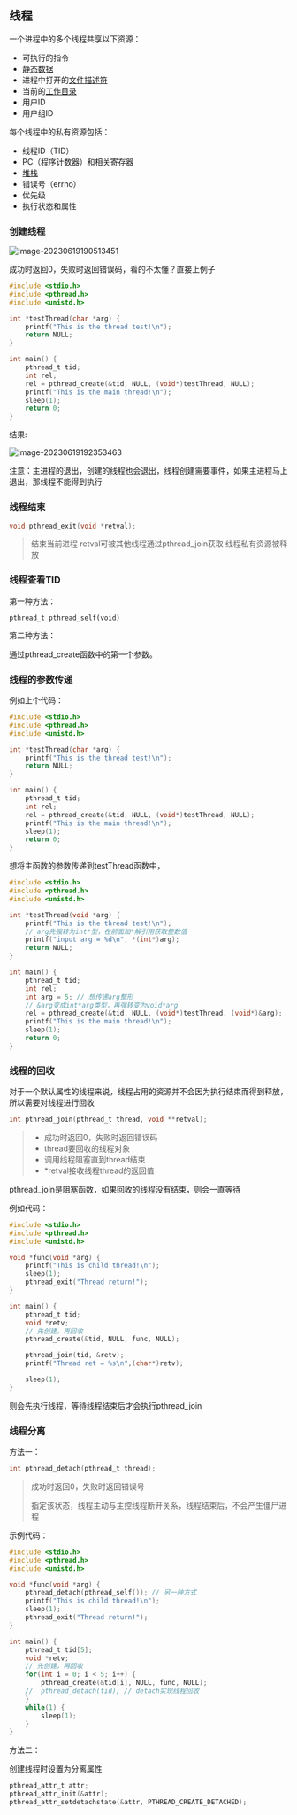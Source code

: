 ## 线程

一个进程中的多个线程共享以下资源：

- 可执行的指令
- <u>静态数据</u>
- 进程中打开的<u>文件描述符</u>
- 当前的<u>工作目录</u>
- 用户ID
- 用户组ID

每个线程中的私有资源包括：

- 线程ID（TID）
- PC（程序计数器）和相关寄存器
- <u>堆栈</u>
- 错误号（errno）
- 优先级
- 执行状态和属性

### 创建线程

![image-20230619190513451](https://github.com/Scholar618/Learning_Notes/blob/main/image_20230619190513451.png)

成功时返回0，失败时返回错误码，看的不太懂？直接上例子

```c
#include <stdio.h>
#include <pthread.h>
#include <unistd.h>

int *testThread(char *arg) {
    printf("This is the thread test!\n");
    return NULL;
}

int main() {
    pthread_t tid;
    int rel;
    rel = pthread_create(&tid, NULL, (void*)testThread, NULL);
    printf("This is the main thread!\n");
    sleep(1);
    return 0;
}

```

结果:

![image-20230619192353463](https://github.com/Scholar618/Learning_Notes/blob/main/image_20230619165043509.png)

注意：主进程的退出，创建的线程也会退出，线程创建需要事件，如果主进程马上退出，那线程不能得到执行

### 线程结束

```c
void pthread_exit(void *retval);
```

> 结束当前进程
> retval可被其他线程通过pthread_join获取
> 线程私有资源被释放

### 线程查看TID

第一种方法：

```
pthread_t pthread_self(void)
```

第二种方法：

通过pthread_create函数中的第一个参数。

### 线程的参数传递

例如上个代码：

```c
#include <stdio.h>
#include <pthread.h>
#include <unistd.h>

int *testThread(char *arg) {
    printf("This is the thread test!\n");
    return NULL;
}

int main() {
    pthread_t tid;
    int rel;
    rel = pthread_create(&tid, NULL, (void*)testThread, NULL);
    printf("This is the main thread!\n");
    sleep(1);
    return 0;
}

```

想将主函数的参数传递到testThread函数中，

```c
#include <stdio.h>
#include <pthread.h>
#include <unistd.h>

int *testThread(void *arg) {
    printf("This is the thread test!\n");
    // arg先强转为int*型，在前面加*解引用获取整数值
    printf("input arg = %d\n", *(int*)arg);
    return NULL;
}

int main() {
    pthread_t tid;
    int rel;
    int arg = 5; // 想传递arg整形
    // &arg变成int*arg类型，再强转变为void*arg
    rel = pthread_create(&tid, NULL, (void*)testThread, (void*)&arg);
    printf("This is the main thread!\n");
    sleep(1);
    return 0;
}

```

### 线程的回收

对于一个默认属性的线程来说，线程占用的资源并不会因为执行结束而得到释放，所以需要对线程进行回收

```c
int pthread_join(pthread_t thread, void **retval);
```

> - 成功时返回0，失败时返回错误码
> - thread要回收的线程对象
> - 调用线程阻塞直到thread结束
> - *retval接收线程thread的返回值

pthread_join是阻塞函数，如果回收的线程没有结束，则会一直等待

例如代码：

```c
#include <stdio.h>
#include <pthread.h>
#include <unistd.h>

void *func(void *arg) {
    printf("This is child thread!\n");
    sleep(1);
    pthread_exit("Thread return!");
}

int main() {
    pthread_t tid;
    void *retv;
    // 先创建，再回收
    pthread_create(&tid, NULL, func, NULL);

    pthread_join(tid, &retv);
    printf("Thread ret = %s\n",(char*)retv);

    sleep(1);
}
```

则会先执行线程，等待线程结束后才会执行pthread_join

### 线程分离

方法一：

```c
int pthread_detach(pthread_t thread);
```

> 成功时返回0，失败时返回错误号
>
> 指定该状态，线程主动与主控线程断开关系，线程结束后，不会产生僵尸进程

示例代码：

```c
#include <stdio.h>
#include <pthread.h>
#include <unistd.h>

void *func(void *arg) {
    pthread_detach(pthread_self()); // 另一种方式
    printf("This is child thread!\n");
    sleep(1);
    pthread_exit("Thread return!");
}

int main() {
    pthread_t tid[5];
    void *retv;
    // 先创建，再回收
    for(int i = 0; i < 5; i++) {
        pthread_create(&tid[i], NULL, func, NULL);
    //  pthread_detach(tid); // detach实现线程回收
    }
    while(1) {
        sleep(1);
    }
}
```

方法二：

创建线程时设置为分离属性

```c
pthread_attr_t attr;
pthread_attr_init(&attr);
pthread_attr_setdetachstate(&attr, PTHREAD_CREATE_DETACHED);
```

